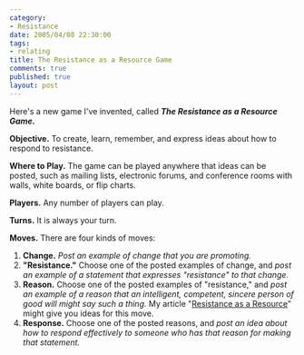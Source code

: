 ```yaml
--- 
category: 
- Resistance
date: 2005/04/08 22:30:00
tags: 
- relating
title: The Resistance as a Resource Game
comments: true
published: true
layout: post
---
```


<p>Here's a new game I've invented, called <strong>
<em>The Resistance as a Resource Game.</em>
</strong>
</p>
<p>
<strong>Objective.</strong>  To create, learn, remember, and express ideas about how to respond to resistance.</p>
<p>
<strong>Where to Play.</strong>  The game can be played anywhere that ideas can be posted, such as mailing lists, electronic forums, and conference rooms with walls, white boards, or flip charts.</p>
<p>
<strong>Players.</strong>  Any number of players can play.</p>
<p>
<strong>Turns.</strong>  It is always your turn.</p>
<p>
<strong>Moves.</strong>  There are four kinds of moves:</p>
<ol>
<li>
<strong>Change.</strong>
<em>Post an example of change that you are promoting.</em>
</li>
<li>
<strong>"Resistance."</strong>  Choose one of the posted examples of change, and <em>post an example of a statement that expresses "resistance" to that change.</em>
</li>
<li>
<strong>Reason.</strong>  Choose one of the posted examples of "resistance," and <em>post an example of a reason that an intelligent, competent, sincere person of good will might say such a thing.</em>  My article "<a href="http://dhemery.com/articles/resistance_as_a_resource/">Resistance as a Resource</a>" might give you ideas for this move.</li>
<li>
<strong>Response.</strong>  Choose one of the posted reasons, and <em>post an idea about how to respond effectively to someone who has that reason for making that statement.</em>
</li>
</ol>
